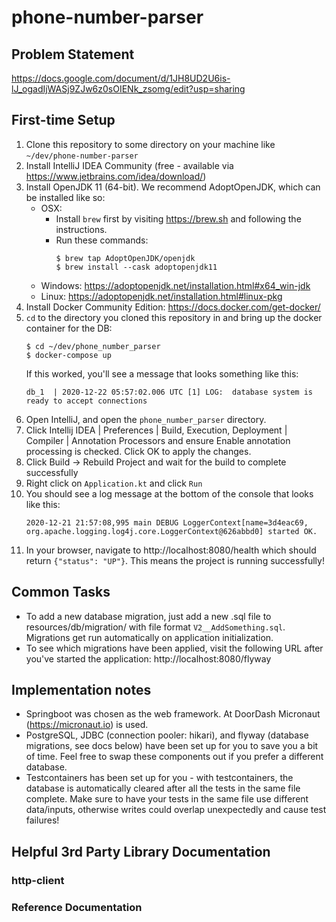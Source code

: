 # phone-number-parser
## Problem Statement
https://docs.google.com/document/d/1JH8UD2U6is-lJ_ogadIjWASj9ZJw6z0sOIENk_zsomg/edit?usp=sharing
## First-time Setup
1. Clone this repository to some directory on your machine like `~/dev/phone-number-parser`
1. Install IntelliJ IDEA Community (free - available via https://www.jetbrains.com/idea/download/)
1. Install OpenJDK 11 (64-bit). We recommend AdoptOpenJDK, which can be installed like so:
    - OSX:
        - Install `brew` first by visiting https://brew.sh and following the instructions.
        - Run these commands:
          ```
          $ brew tap AdoptOpenJDK/openjdk
          $ brew install --cask adoptopenjdk11
          ```
    - Windows: https://adoptopenjdk.net/installation.html#x64_win-jdk
    - Linux: https://adoptopenjdk.net/installation.html#linux-pkg
1. Install Docker Community Edition: https://docs.docker.com/get-docker/
1. `cd` to the directory you cloned this repository in and bring up the docker container for the DB:
   ```
   $ cd ~/dev/phone_number_parser
   $ docker-compose up
   ```
   If this worked, you'll see a message that looks something like this:
   ```
   db_1  | 2020-12-22 05:57:02.006 UTC [1] LOG:  database system is ready to accept connections
   ```
1. Open IntelliJ, and open the `phone_number_parser` directory.
1. Click Intellij IDEA | Preferences | Build, Execution, Deployment | Compiler | Annotation Processors and ensure Enable annotation processing is checked. Click OK to apply the changes.
1. Click Build -> Rebuild Project and wait for the build to complete successfully
1. Right click on `Application.kt` and click `Run`
1. You should see a log message at the bottom of the console that looks like this:
   ```
   2020-12-21 21:57:08,995 main DEBUG LoggerContext[name=3d4eac69, org.apache.logging.log4j.core.LoggerContext@626abbd0] started OK.

1. In your browser, navigate to http://localhost:8080/health which should return `{"status": "UP"}`. This means the project is running successfully!

## Common Tasks
- To add a new database migration, just add a new .sql file to resources/db/migration/ with file format `V2__AddSomething.sql`. Migrations get run automatically on application initialization.
- To see which migrations have been applied, visit the following URL after you've started the application: http://localhost:8080/flyway

## Implementation notes
- Springboot was chosen as the web framework. At DoorDash Micronaut (https://micronaut.io) is used.
- PostgreSQL, JDBC (connection pooler: hikari), and flyway (database migrations, see docs below) have been set up for you to save you a bit of time. Feel free to swap these components out if you prefer a different database.
- Testcontainers has been set up for you - with testcontainers, the database is automatically cleared after all the tests in the same file complete. Make sure to have your tests in the same file use different data/inputs, otherwise writes could overlap unexpectedly and cause test failures!
## Helpful 3rd Party Library Documentation
### http-client
### Reference Documentation